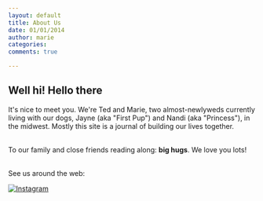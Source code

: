 ```yaml
---
layout: default
title: About Us
date: 01/01/2014
author: marie
categories:
comments: true

---
```


<h2>Well hi! Hello there</h2>

<div id = "blockcontent">
It's nice to meet you. We're Ted and Marie, two almost-newlyweds currently living
with our dogs, Jayne (aka "First Pup") and Nandi (aka "Princess"), in the midwest. Mostly this site is a journal of building our lives together. <br><br>

To our family and close friends reading along: <b>big hugs</b>. We love you 
lots! <br><br>

See us around the web: <br>

<a href="http://instagram.com/rducky26?ref=badge" class="ig-b- ig-b-v-24"><img src="//badges.instagram.com/static/images/ig-badge-view-24.png" alt="Instagram" /></a> <br><br>

<!-- Facebook Badge START --><a href="https://www.facebook.com/pages/Nandi-Vendettuoli-Hoagland/468590923285271" title="Nandi Vendettuoli-Hoagland" target="_TOP"><img class="img" src="https://badge.facebook.com/badge/468590923285271.853.1485541152.png" style="border: 0px;" alt="" /></a><!-- Facebook Badge END -->

</div>

